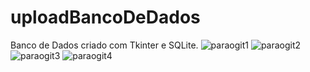 # uploadBancoDeDados
Banco de Dados criado com Tkinter e SQLite.
![paraogit1](https://user-images.githubusercontent.com/95901427/150449229-0d197f52-af05-4310-86bc-37ee8fcebc5f.png)
![paraogit2](https://user-images.githubusercontent.com/95901427/150449232-ee6cd559-8eb3-45c8-9f60-7708a3198da0.png)
![paraogit3](https://user-images.githubusercontent.com/95901427/150449233-0732b623-6165-49af-8efb-d896772bb1b4.png)
![paraogit4](https://user-images.githubusercontent.com/95901427/150449234-a5b90ded-e7dd-4dbe-94f3-a319e2066be0.png)
